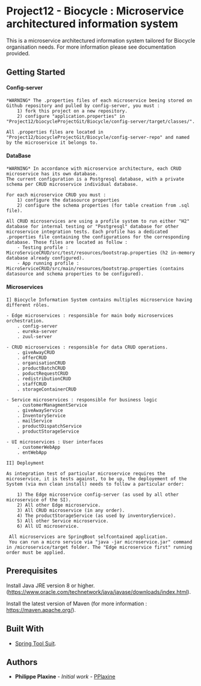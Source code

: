 # Project12 - Biocycle : Microservice architectured information system 

This is a microservice architectured information system tailored for Biocycle organisation needs. For more information please see documentation provided. 
 
## Getting Started
   
   #### Config-server 
    *WARNING* The .properties files of each microservice beeing stored on Github repository and pulled by config-server, you must :
        1) fork this project on a new repository.
        2) configure "application.properties" in "Project12/biocycleProjectGit/Biocycle/config-server/target/classes/".

    All .properties files are located in "Project12/biocycleProjectGit/Biocycle/config-server-repo" and named by the microservice it belongs to.  

  #### DataBase
    *WARNING* In accordance with microservice architecture, each CRUD microservice has its own database. 
    The current configuration is a Postgresql database, with a private schema per CRUD microservice individual database. 

    For each microservice CRUD you must : 
        1) configure the datasource properties
        2) configure the schema properties (for table creation from .sql file).

    All CRUD microservices are using a profile system to run either "H2" database for internal testing or "Postgresql" database for other microservice integration tests. Each profile has a dedicated .properties file containing the configurations for the corresponding database. Those files are located as follow : 
        - Testing profile : MicroServiceCRUD/src/test/resources/bootstrap.properties (h2 in-memory database already configured).
        - App running profile : MicroServiceCRUD/src/main/resources/bootstrap.properties (contains datasource and schema properties to be configured).

  #### Microservices

    I] Biocycle Information System contains multiples microservice having different rôles. 

    - Edge microservices : responsible for main body microservices orchestration. 
        . config-server   
        . eureka-server
        . zuul-server 

    - CRUD microservices : responsible for data CRUD operations.
        . giveAwayCRUD
        . offerCRUD 
        . organisationCRUD
        . productBatchCRUD 
        . poductRequestCRUD
        . redistributionCRUD
        . staffCRUD 
        . storageContainerCRUD 

    - Service microservices : responsible for business logic 
        . customerManagmentService
        . giveAwayService
        . InventoryService 
        . mailService 
        . productDispatchService
        . productStorageService

    - UI microservices : User interfaces 
        . customerWebApp
        . entWebApp 

    II] Deployment 
    
    As integration test of particular microservice requires the microservice, it is tests against, to be up, the deployement of the System (via mvn clean install) needs to follow a particular order: 
    
        1) The Edge microservice config-server (as used by all other microservice of the SI). 
        2) All other Edge microservice.
        3) All CRUD microservice (in any order).
        4) The productStorageService (as used by inventoryService).
        5) All other Service microservice.
        6) All UI microservice. 

     All microservices are SpringBoot selfcontained application. 
     You can run a micro service via "java -jar microservice.jar" command in /microservice/target folder. The "Edge microservice first" running order must be applied.  


## Prerequisites

Install Java JRE version 8 or higher. (https://www.oracle.com/technetwork/java/javase/downloads/index.html).

Install the latest version of Maven (for more information : https://maven.apache.org/).

## Built With 

* [Spring Tool Suit](https://spring.io/tools).

## Authors

* **Philippe Plaxine** - *Initial work* - [PPlaxine](https://github.com/pplaxine)
